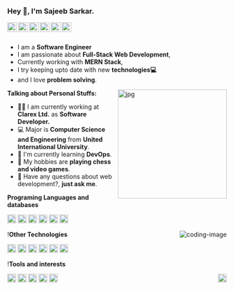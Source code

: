 ### Hey 👋, I'm Sajeeb Sarkar.

<a href="#">
  <img align="left" alt="Medium" width="22px" src="https://cdn.jsdelivr.net/npm/simple-icons@3.12.2/icons/medium.svg" />
</a>
<a href="#">
  <img align="left" alt="Zhihu" width="22px" src="https://cdn.jsdelivr.net/npm/simple-icons@v3/icons/zhihu.svg" />
</a>
<a href="#">
  <img align="left" alt="Leetcode" width="22px" src="https://cdn.jsdelivr.net/npm/simple-icons@v3/icons/leetcode.svg" />
</a>
<a href="#">
  <img align="left" alt="Github" width="22px" src="https://cdn.jsdelivr.net/npm/simple-icons@v3/icons/github.svg" />
</a>
<a href="#">
  <img align="left" alt="Telegram" width="22px" src="https://cdn.jsdelivr.net/npm/simple-icons@3.12.2/icons/telegram.svg" />
</a>
<a href="#">
  <img align="left" alt="Gmail" width="22px" src="https://cdn.jsdelivr.net/npm/simple-icons@3.12.2/icons/gmail.svg" />
</a>

<br />
<br />

- I am a **Software Engineer** 
- I am passionate about **Full-Stack Web Development**,
- Currently working with **MERN Stack**,
- I try keeping upto date with new **technologies💻**
- and I love **problem solving**.

<img align="right" alt="jpg" width="250px" src="https://cdn.jsdelivr.net/gh/Jackyu-1999/CDN-Static@main/offer.jpg" />

**Talking about Personal Stuffs:**

- 👨‍🏛 I am currently working at **Clarex Ltd.** as **Software Developer.**
- 💻 Major is **Computer Science and Engineering** from **United International University**.
- 🌱 I'm currently learning **DevOps**. 
- 🤔 My hobbies are **playing chess and video games**.
- 💬 Have any questions about web development?, **just ask me**.




**Programing Languages and databases**  

<code><img height="20" src="https://cdn.jsdelivr.net/npm/simple-icons@3.12.2/icons/javascript.svg"></code>
<code><img height="20" src="https://cdn.jsdelivr.net/npm/simple-icons@3.12.2/icons/html5.svg"></code>
<code><img height="20" src="https://cdn.jsdelivr.net/npm/simple-icons@3.12.2/icons/css3.svg"></code>
<code><img height="20" src="https://cdn.jsdelivr.net/npm/simple-icons@3.12.2/icons/java.svg"></code>
<code><img height="20" src="https://cdn.jsdelivr.net/npm/simple-icons@3.12.2/icons/c.svg"></code>
<code><img height="20" src="https://cdn.jsdelivr.net/npm/simple-icons@3.12.2/icons/python.svg"></code>

<img align="right"  src="https://cdn.pixabay.com/photo/2024/04/09/03/04/ai-generated-8684869_960_720.jpg" alt="coding-image" />

!**Other Technologies**

<img height="20" src="https://cdn.jsdelivr.net/npm/simple-icons@3.12.2/icons/react.svg" alt="React">
<img height="20" src="https://cdn.jsdelivr.net/npm/simple-icons@3.12.2/icons/node.js.svg" alt="Node.js">
<img height="20" src="https://cdn.jsdelivr.net/npm/simple-icons@3.12.2/icons/Docker.svg" alt="Docker">
<img height="20" src="https://cdn.jsdelivr.net/npm/simple-icons@3.12.2/icons/tailwind.svg" alt="Tailwind CSS">
<img height="20" src="https://cdn.jsdelivr.net/npm/simple-icons@3.12.2/icons/mongoDB.svg" alt="MongoDB">
<img height="20" src="https://cdn.jsdelivr.net/npm/simple-icons@3.12.2/icons/mysql.svg" alt="MySQL">


!**Tools and interests**

<img height="20" src="https://cdn.jsdelivr.net/npm/simple-icons@3.12.2/icons/github.svg" alt="GitHub">
<img height="20" src="https://cdn.jsdelivr.net/npm/simple-icons@3.12.2/icons/docker.svg" alt="Docker">
<img height="20" src="https://cdn.jsdelivr.net/npm/simple-icons@3.12.2/icons/stackoverflow.svg" alt="Stack Overflow">
<img height="20" src="https://cdn.jsdelivr.net/npm/simple-icons@3.12.2/icons/youtube.svg" alt="YouTube">
<img height="20" src="https://cdn.jsdelivr.net/npm/simple-icons@3.12.2/icons/freecodecamp.svg" alt="FreeCodeCamp">
<img height="20" src="https://cdn.pixabay.com/photo/2024/04/09/03/04/ai-generated-8684869_960_720.jpg" alt="coding-image" align="right">


<!--END_SECTION:waka-->

